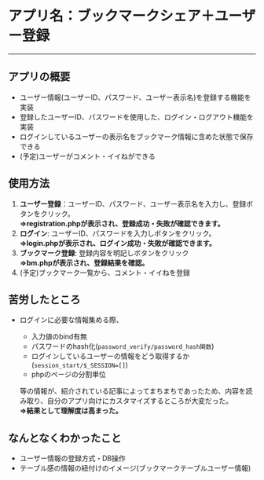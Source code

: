 # アプリ名：ブックマークシェア＋ユーザー登録

***

## アプリの概要

- ユーザー情報(ユーザーID、パスワード、ユーザー表示名)を登録する機能を実装
- 登録したユーザーID、パスワードを使用した、ログイン・ログアウト機能を実装
- ログインしているユーザーの表示名をブックマーク情報に含めた状態で保存できる
- (予定)ユーザーがコメント・イイねができる

## 使用方法
 1. **ユーザー登録**：ユーザーID、パスワード、ユーザー表示名を入力し、登録ボタンをクリック。<br>**⇒registration.phpが表示され、登録成功・失敗が確認できます。**
 1. **ログイン**: ユーザーID、パスワードを入力しボタンをクリック。<br> **⇒login.phpが表示され、ログイン成功・失敗が確認できます。**
 1. **ブックマーク登録**: 登録内容を明記しボタンをクリック<br> **⇒bm.phpが表示され、登録結果を確認。**
 1. (予定)ブックマーク一覧から、コメント・イイねを登録

## 苦労したところ
 - ログインに必要な情報集める際、
    - 入力値のbind有無
    - パスワードのhash化(`password_verify/password_hash関数`)
    - ログインしているユーザーの情報をどう取得するか(`session_start/$_SESSION=[]`)
    - phpのページの分割単位

    等の情報が、紹介されている記事によってまちまちであったため、内容を読み取り、自分のアプリ向けにカスタマイズするところが大変だった。<br>**⇒結果として理解度は高まった。**
    
## なんとなくわかったこと
 - ユーザー情報の登録方式・DB操作
 - テーブル感の情報の紐付けのイメージ(ブックマークテーブルユーザー情報)

